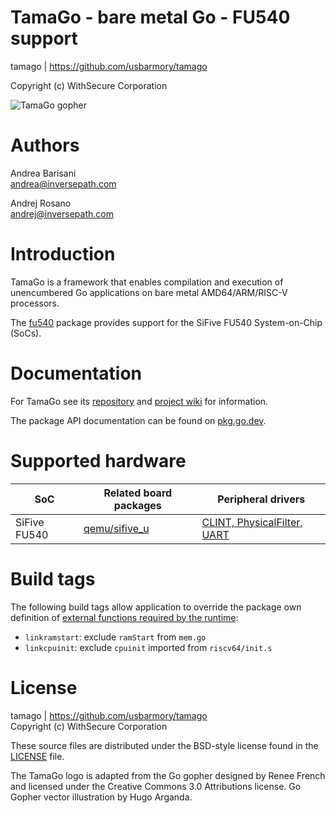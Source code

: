 TamaGo - bare metal Go - FU540 support
======================================

tamago | https://github.com/usbarmory/tamago  

Copyright (c) WithSecure Corporation  

![TamaGo gopher](https://github.com/usbarmory/tamago/wiki/images/tamago.svg?sanitize=true)

Authors
=======

Andrea Barisani  
andrea@inversepath.com  

Andrej Rosano  
andrej@inversepath.com  

Introduction
============

TamaGo is a framework that enables compilation and execution of unencumbered Go
applications on bare metal AMD64/ARM/RISC-V processors.

The [fu540](https://github.com/usbarmory/tamago/tree/master/soc/sifive/fu540) package
provides support for the SiFive FU540 System-on-Chip (SoCs).

Documentation
=============

For TamaGo see its [repository](https://github.com/usbarmory/tamago) and
[project wiki](https://github.com/usbarmory/tamago/wiki) for information.

The package API documentation can be found on
[pkg.go.dev](https://pkg.go.dev/github.com/usbarmory/tamago).

Supported hardware
==================

| SoC          | Related board packages                                                               | Peripheral drivers                                                                          |
|--------------|--------------------------------------------------------------------------------------|---------------------------------------------------------------------------------------------|
| SiFive FU540 | [qemu/sifive_u](https://github.com/usbarmory/tamago/tree/master/board/qemu/sifive_u) | [CLINT, PhysicalFilter, UART](https://github.com/usbarmory/tamago/tree/master/soc/sifive_u) |

Build tags
==========

The following build tags allow application to override the package own definition of
[external functions required by the runtime](https://github.com/usbarmory/tamago/wiki/Internals#go-runtime-changes):

* `linkramstart`: exclude `ramStart` from `mem.go`
* `linkcpuinit`: exclude `cpuinit` imported from `riscv64/init.s`

License
=======

tamago | https://github.com/usbarmory/tamago  
Copyright (c) WithSecure Corporation

These source files are distributed under the BSD-style license found in the
[LICENSE](https://github.com/usbarmory/tamago/blob/master/LICENSE) file.

The TamaGo logo is adapted from the Go gopher designed by Renee French and
licensed under the Creative Commons 3.0 Attributions license. Go Gopher vector
illustration by Hugo Arganda.

